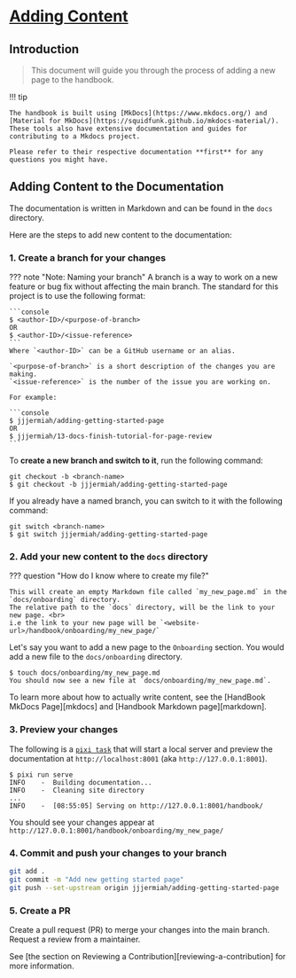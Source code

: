 # [Adding Content](#adding-content)

## Introduction

> This document will guide you through the process of adding a new page to the
> handbook.

!!! tip

    The handbook is built using [MkDocs](https://www.mkdocs.org/) and [Material for MkDocs](https://squidfunk.github.io/mkdocs-material/).
    These tools also have extensive documentation and guides for contributing to a Mkdocs project.

    Please refer to their respective documentation **first** for any questions you might have.

## Adding Content to the Documentation

The documentation is written in Markdown and can be found in the `docs` directory.

Here are the steps to add new content to the documentation:

### 1. Create a branch for your changes

??? note "Note: Naming your branch"
    A branch is a way to work on a new feature or bug fix without affecting the main branch.
    The standard for this project is to use the following format:

    ```console
    $ <author-ID>/<purpose-of-branch>
    OR
    $ <author-ID>/<issue-reference>
    ```
    Where `<author-ID>` can be a GitHub username or an alias.

    `<purpose-of-branch>` is a short description of the changes you are making.
    `<issue-reference>` is the number of the issue you are working on.

    For example:

    ```console
    $ jjjermiah/adding-getting-started-page
    OR
    $ jjjermiah/13-docs-finish-tutorial-for-page-review
    ```

To **create a new branch and switch to it**, run the following command:

```console
git checkout -b <branch-name>
$ git checkout -b jjjermiah/adding-getting-started-page
```

If you already have a named branch, you can switch to it with the following command:

```console
git switch <branch-name>
$ git switch jjjermiah/adding-getting-started-page
```

### 2. Add your new content to the `docs` directory

??? question "How do I know where to create my file?"

    This will create an empty Markdown file called `my_new_page.md` in the `docs/onboarding` directory.
    The relative path to the `docs` directory, will be the link to your new page. <br>
    i.e the link to your new page will be `<website-url>/handbook/onboarding/my_new_page/`

Let's say you want to add a new page to the `Onboarding` section.
You would add a new file to the `docs/onboarding` directory.

```console
$ touch docs/onboarding/my_new_page.md
You should now see a new file at `docs/onboarding/my_new_page.md`.
```

To learn more about how to actually write content, see the [HandBook MkDocs Page][mkdocs] and
[Handbook Markdown page][markdown].

### 3. Preview your changes

The following is a [`pixi task`](https://pixi.sh/latest/features/advanced_tasks/)
that will start a local server and preview the documentation at `http://localhost:8001` (aka `http://127.0.0.1:8001`).

```console
$ pixi run serve
INFO    -  Building documentation...
INFO    -  Cleaning site directory
...
INFO    -  [08:55:05] Serving on http://127.0.0.1:8001/handbook/
```

You should see your changes appear at `http://127.0.0.1:8001/handbook/onboarding/my_new_page/`

### 4. Commit and push your changes to your branch

```sh
git add .
git commit -m "Add new getting started page"
git push --set-upstream origin jjjermiah/adding-getting-started-page
```

### 5. Create a PR

Create a pull request (PR) to merge your changes into the main branch.
Request a review from a maintainer.

See [the section on Reviewing a Contribution][reviewing-a-contribution] for more information.
